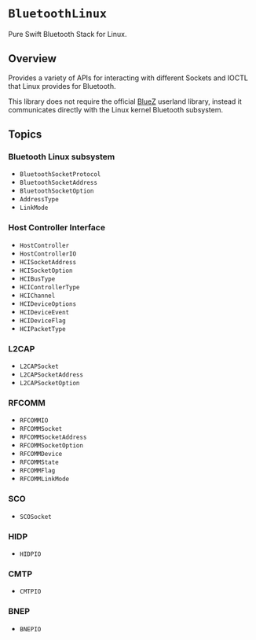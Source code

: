 # ``BluetoothLinux``

Pure Swift Bluetooth Stack for Linux.

## Overview

Provides a variety of APIs for interacting with different Sockets and IOCTL that Linux provides for Bluetooth.

This library does not require the official [BlueZ](https://www.bluez.org) userland library, instead it communicates directly with the Linux kernel Bluetooth subsystem. 

## Topics

### Bluetooth Linux subsystem

- ``BluetoothSocketProtocol``
- ``BluetoothSocketAddress``
- ``BluetoothSocketOption``
- ``AddressType``
- ``LinkMode``

### Host Controller Interface

- ``HostController``
- ``HostControllerIO``
- ``HCISocketAddress``
- ``HCISocketOption``
- ``HCIBusType``
- ``HCIControllerType``
- ``HCIChannel``
- ``HCIDeviceOptions``
- ``HCIDeviceEvent``
- ``HCIDeviceFlag``
- ``HCIPacketType``

### L2CAP

- ``L2CAPSocket``
- ``L2CAPSocketAddress``
- ``L2CAPSocketOption``

### RFCOMM

- ``RFCOMMIO``
- ``RFCOMMSocket``
- ``RFCOMMSocketAddress``
- ``RFCOMMSocketOption``
- ``RFCOMMDevice``
- ``RFCOMMState``
- ``RFCOMMFlag``
- ``RFCOMMLinkMode``

### SCO

- ``SCOSocket``

### HIDP

- ``HIDPIO``

### CMTP

- ``CMTPIO``

### BNEP

- ``BNEPIO``
